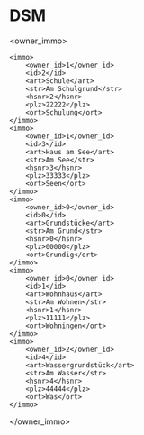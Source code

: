 # DSM<?xml version="1.0" encoding="UTF-8" standalone="no"?>
<owner_immo>
	<owner firstname="Maria" id="0" lastname="Mustermann"/>
	<owner firstname="Max" id="1" lastname="Mustermann"/>
	<owner firstname="Der" id="2" lastname="Patient"/>

	<immo>
		<owner_id>1</owner_id>
		<id>2</id>
		<art>Schule</art>
		<str>Am Schulgrund</str>
		<hsnr>2</hsnr>
		<plz>22222</plz>
		<ort>Schulung</ort>
	</immo>
	<immo>
		<owner_id>1</owner_id>
		<id>3</id>
		<art>Haus am See</art>
		<str>Am See</str>
		<hsnr>3</hsnr>
		<plz>33333</plz>
		<ort>Seen</ort>
	</immo>
	<immo>
		<owner_id>0</owner_id>
		<id>0</id>
		<art>Grundstücke</art>
		<str>Am Grund</str>
		<hsnr>0</hsnr>
		<plz>00000</plz>
		<ort>Grundig</ort>
	</immo>
	<immo>
		<owner_id>0</owner_id>
		<id>1</id>
		<art>Wohnhaus</art>
		<str>Am Wohnen</str>
		<hsnr>1</hsnr>
		<plz>11111</plz>
		<ort>Wohningen</ort>
	</immo>
	<immo>
		<owner_id>2</owner_id>
		<id>4</id>
		<art>Wassergrundstück</art>
		<str>Am Wasser</str>
		<hsnr>4</hsnr>
		<plz>44444</plz>
		<ort>Was</ort>
	</immo>
</owner_immo>
